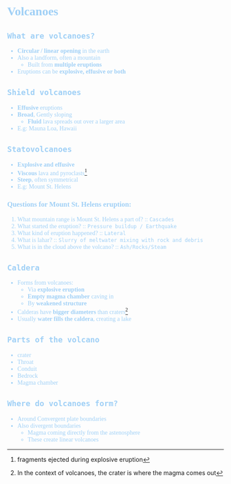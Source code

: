<font color=#a0d0f6>
<span style = "font-family:'cascadia code'">

# Volcanoes
## `What are volcanoes?`
- **Circular / linear opening** in the earth
- Also a landform, often a mountain
    - Built from **multiple eruptions**
- Eruptions can be **explosive, effusive or both**

## `Shield volcanoes`
- **Effusive** eruptions
- **Broad**, Gently sloping
    - **Fluid** lava spreads out over a larger area
- E.g: Mauna Loa, Hawaii
## `Statovolcanoes`
- **Explosive and effusive**
- **Viscous** lava and pyroclasts[^1]
- **Steep**, often symmetrical
- E.g: Mount St. Helens

[^1]: fragments ejected during explosive eruption


### Questions for Mount St. Helens eruption:
1. What mountain range is Mount St. Helens a part of? :: `Cascades`
2. What started the eruption? :: `Pressure buildup / Earthquake`
3. What kind of eruption happened? :: `Lateral`
4. What is lahar? :: `Slurry of meltwater mixing with rock and debris`
5. What is in the cloud above the volcano? :: `Ash/Rocks/Steam`

## `Caldera`
- Forms from volcanoes:
  - Via **explosive eruption**
  - **Empty magma chamber** caving in
  - By **weakened structure**
- Calderas have **bigger diameters** than craters[^2]
- Usually **water fills the caldera**, creating a lake
[^2]: In the context of volcanoes, the crater is where the magma comes out

## `Parts of the volcano`
- crater
- Throat
- Conduit
- Bedrock
- Magma chamber
## `Where do volcanoes form?`
- Around Convergent plate boundaries
- Also divergent boundaries
  - Magma coming directly from the astenosphere
  - These create linear volcanoes
</span>

</font>
